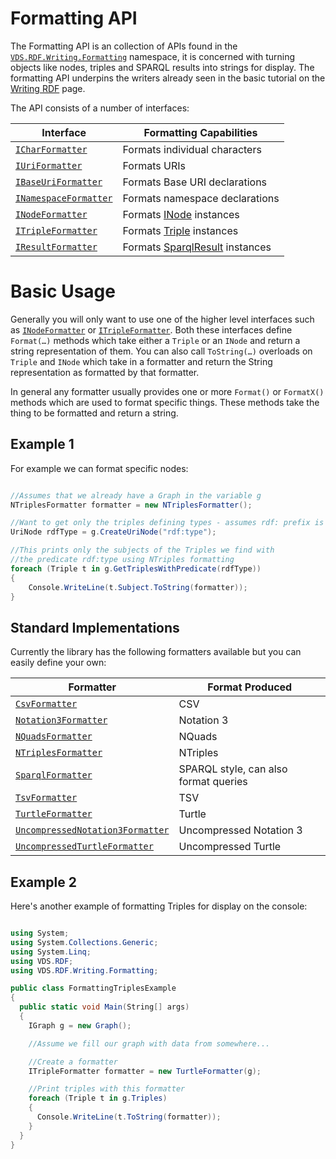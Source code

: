 # Formatting API 

The Formatting API is an collection of APIs found in the [`VDS.RDF.Writing.Formatting`](xref:VDS.RDF.Writing.Formatting) namespace, it is concerned with turning objects like nodes, triples and SPARQL results into strings for display.  The formatting API underpins the writers already seen in the basic tutorial on the [Writing RDF](../tutorial/Writing-RDF.md) page.

The API consists of a number of interfaces:

| Interface | Formatting Capabilities |
| --- | --- |
| [`ICharFormatter`](xref:VDS.RDF.Writing.Formatting.ICharFormatter) | Formats individual characters |
| [`IUriFormatter`](xref:VDS.RDF.Writing.Formatting.IUriFormatter) | Formats URIs |
| [`IBaseUriFormatter`](xref:VDS.RDF.Writing.Formatting.IBaseUriFormatter) | Formats Base URI declarations |
| [`INamespaceFormatter`](xref:VDS.RDF.Writing.Formatting.INamespaceFormatter) | Formats namespace declarations |
| [`INodeFormatter`](xref:VDS.RDF.Writing.Formatting.INodeFormatter) | Formats [INode](xref:VDS.RDF.INode) instances |
| [`ITripleFormatter`](xref:VDS.RDF.Writing.Formatting.ITripleFormatter) | Formats [Triple](xref:VDS.RDF.Triple) instances |
| [`IResultFormatter`](xref:VDS.RDF.Writing.Formatting.IResultFormatter) | Formats [SparqlResult](xref:VDS.RDF.Query.SparqlResult) instances |

# Basic Usage 

Generally you will only want to use one of the higher level interfaces such as [`INodeFormatter`](xref:VDS.RDF.Writing.Formatting.INodeFormatter) or [`ITripleFormatter`](xref:VDS.RDF.Writing.Formatting.ITripleFormatter).  Both these interfaces define `Format(…)` methods which take either a `Triple` or an `INode` and return a string representation of them. You can also call `ToString(…)` overloads on `Triple` and `INode` which take in a formatter and return the String representation as formatted by that formatter.

In general any formatter usually provides one or more `Format()` or `FormatX()` methods which are used to format specific things.  These methods take the thing to be formatted and return a string.

## Example 1 

For example we can format specific nodes:

```csharp

//Assumes that we already have a Graph in the variable g
NTriplesFormatter formatter = new NTriplesFormatter();

//Want to get only the triples defining types - assumes rdf: prefix is appropriately defined for this Graph
UriNode rdfType = g.CreateUriNode("rdf:type");

//This prints only the subjects of the Triples we find with
//the predicate rdf:type using NTriples formatting
foreach (Triple t in g.GetTriplesWithPredicate(rdfType))
{
	Console.WriteLine(t.Subject.ToString(formatter));
}
```

## Standard Implementations 

Currently the library has the following formatters available but you can easily define your own:

| Formatter | Format Produced |
| --- | --- |
| [`CsvFormatter`](xref:VDS.RDF.Writing.Formatting.CsvFormatter) | CSV |
| [`Notation3Formatter`](xref:VDS.RDF.Writing.Formatting.Notation3Formatter) | Notation 3 |
| [`NQuadsFormatter`](xref:VDS.RDF.Writing.Formatting.NQuadsFormatter) | NQuads |
| [`NTriplesFormatter`](xref:VDS.RDF.Writing.Formatting.NTriplesFormatter) | NTriples |
| [`SparqlFormatter`](xref:VDS.RDF.Writing.Formatting.SparqlFormatter) | SPARQL style, can also format queries |
| [`TsvFormatter`](xref:VDS.RDF.Writing.Formatting.TsvFormatter) | TSV |
| [`TurtleFormatter`](xref:VDS.RDF.Writing.Formatting.TurtleFormatter) | Turtle |
| [`UncompressedNotation3Formatter`](xref:VDS.RDF.Writing.Formatting.UncompressedNotation3Formatter) | Uncompressed Notation 3 |
| [`UncompressedTurtleFormatter`](xref:VDS.RDF.Writing.Formatting.UncompressedTurtleFormatter) | Uncompressed Turtle |

## Example 2 

Here's another example of formatting Triples for display on the console:

```csharp

using System;
using System.Collections.Generic;
using System.Linq;
using VDS.RDF;
using VDS.RDF.Writing.Formatting;

public class FormattingTriplesExample
{
  public static void Main(String[] args)
  {
    IGraph g = new Graph();

    //Assume we fill our graph with data from somewhere...

    //Create a formatter
    ITripleFormatter formatter = new TurtleFormatter(g);

    //Print triples with this formatter
    foreach (Triple t in g.Triples)
    {
      Console.WriteLine(t.ToString(formatter));
    }
  }
}
```